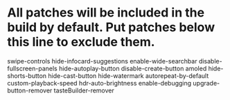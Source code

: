 # All patches will be included in the build by default. Put patches below this line to exclude them.
swipe-controls
hide-infocard-suggestions
enable-wide-searchbar
disable-fullscreen-panels
hide-autoplay-button
disable-create-button
amoled
hide-shorts-button
hide-cast-button
hide-watermark
autorepeat-by-default
custom-playback-speed
hdr-auto-brightness
enable-debugging
upgrade-button-remover
tasteBuilder-remover
